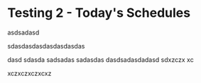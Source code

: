 # Testing 2 - Today's Schedules
asdsadasd

sdasdasdasdasdasdasdas

dasd
sdasda
sadsadas
sadasdas
dasdsadasdadasd
sdxzczx
xc

xczxczxczxcxz
